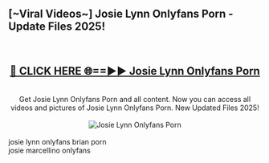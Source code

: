 <h2>[~Viral Videos~] Josie Lynn Onlyfans Porn - Update Files 2025!</h2>
<br>
<div align="center">
<h2><a href="https://betterlinks.top/A2PfLJ" rel="nofollow">🔴 CLICK HERE 🌐==►► Josie Lynn Onlyfans Porn</a></h2>
<br>
Get Josie Lynn Onlyfans Porn and all content. Now you can access all videos and pictures of Josie Lynn Onlyfans Porn. New Updated Files 2025!
<br>
<br>
<a href="https://betterlinks.top/A2PfLJ" rel="nofollow" data-target="animated-image.originalLink"><img src="https://i.ibb.co.com/WyWwxjT/player-gif2.gif" alt="Josie Lynn Onlyfans Porn" style="max-width: 100%; display: inline-block;" data-target="animated-image.originalImage"></a>
</div>
<br>
josie lynn onlyfans brian porn<br>
josie marcellino onlyfans
